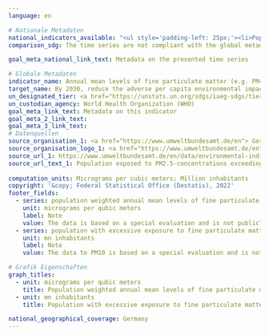 ```yaml
---
language: en    

# Nationale Metadaten    
national_indicators_available: "<ul style='padding-left: 25px;'><li>Population weighted annual mean levels of fine particulate matter</li> <li> Population with excessive exposure to fine particulate matter</li></ul>"    
comparison_sdg: The time series are not compliant with the global metadata, but provide additional information.    

goal_meta_national_link_text: Metadata on the presented time series    

# Globale Metadaten    
indicator_name: Annual mean levels of fine particulate matter (e.g. PM<sub>2.5</sub> and PM<sub>10</sub>) in cities (population weighted)    
target_name: By 2030, reduce the adverse per capita environmental impact of cities, including by paying special attention to air quality and municipal and other waste management    
un_designated_tier: <a href="https://unstats.un.org/sdgs/iaeg-sdgs/tier-classification/" title="Click here for more information on the UN tier classification."  target="_blank">Tier I</a>    
un_custodian_agency: World Health Organization (WHO)    
goal_meta_link_text: Metadata on this indicator    
goal_meta_2_link_text:     
goal_meta_3_link_text:         
# Datenquellen
source_organisation_1: <a href="https://www.umweltbundesamt.de/en"> German Environment Agency </a>
source_organisation_logo_1: <a href="https://www.umweltbundesamt.de/en"><img src="https://g205sdgs.github.io/sdg-indicators/public/OrgImgEn/uba.png" alt="Logo uba" style="height:60px; width:148px"/></a>
source_url_1: https://www.umweltbundesamt.de/en/data/environmental-indicators/indicator-population-exposure-to-particulate-matter
source_url_text_1: Population exposed to PM2.5-concentrations exceeding the WHO annual mean guideline value
    
computation_units: Micrograms per cubic meters; Million inhabitants    
copyright: '&copy; Federal Statistical Office (Destatis), 2022'    
footer_fields:
  - series: population weighted annual mean levels of fine particulate matter
    unit: micrograms per qubic meters
    label: Note
    value: The data is based on a special evaluation and is not publicly available.
  - series: population with excessive exposure to fine particulate matter
    unit: mn inhabitants
    label: Note
    value: The data to PM10 is based on a special evaluation and is not publicly available.    

# Grafik Eigenschaften    
graph_titles:
  - unit: micrograms per qubic meters
    title: Population weighted annual mean levels of fine particulate matter
  - unit: mn inhabitants
    title: Population with excessive exposure to fine particulate matter    

national_geographical_coverage: Germany    
---
```


<span></span>